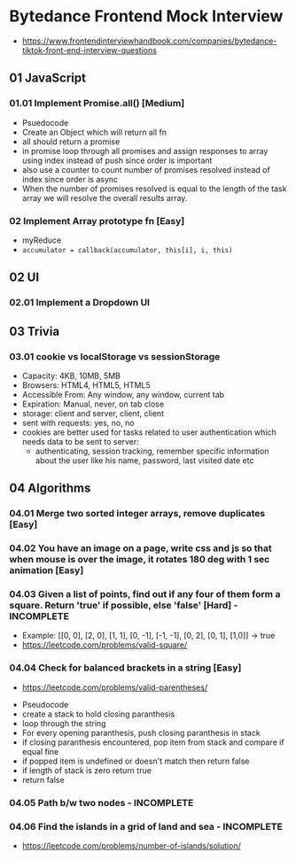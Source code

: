 # Bytedance Frontend Mock Interview
- https://www.frontendinterviewhandbook.com/companies/bytedance-tiktok-front-end-interview-questions

## 01 JavaScript
### 01.01 Implement Promise.all() [Medium]
 * Psuedocode
 * Create an Object which will return all fn
 * all should return a promise
 * in promise loop through all promises and assign responses to array using index instead of push since order is important
 * also use a counter to count number of promises resolved instead of index since order is async
 * When the number of promises resolved is equal to the length of the task array we will resolve the overall results array.

### 02 Implement Array prototype fn [Easy]
- myReduce
- `accumulator = callback(accumulator, this[i], i, this)`

## 02 UI
### 02.01 Implement a Dropdown UI

## 03 Trivia
### 03.01 cookie vs localStorage vs sessionStorage
- Capacity: 4KB, 10MB, 5MB
- Browsers: HTML4, HTML5, HTML5
- Accessible From: Any window, any window, current tab
- Expiration: Manual, never, on tab close
- storage: client and server, client, client
- sent with requests: yes, no, no
- cookies are better used for tasks related to user authentication which needs data to be sent to server:
    - authenticating, session tracking, remember specific information about the user like his name, password, last visited date etc

## 04 Algorithms
### 04.01 Merge two sorted integer arrays, remove duplicates [Easy]

### 04.02 You have an image on a page, write css and js so that when mouse is over the image, it rotates 180 deg with 1 sec animation [Easy]

### 04.03 Given a list of points, find out if any four of them form a square. Return 'true' if possible, else 'false' [Hard] - INCOMPLETE
- Example: [[0, 0], [2, 0], [1, 1], [0, -1], [-1, -1], [0, 2], [0, 1], [1,0]] -> true
- https://leetcode.com/problems/valid-square/

### 04.04 Check for balanced brackets in a string [Easy]
- https://leetcode.com/problems/valid-parentheses/
 * Pseudocode
 * create a stack to hold closing paranthesis
 * loop through the string
 * For every opening paranthesis, push closing paranthesis in stack
 * if closing paranthesis encountered, pop item from stack and compare if equal fine
 * if popped item is undefined or doesn't match then return false
 * if length of stack is zero return true
 * return false

### 04.05 Path b/w two nodes - INCOMPLETE

### 04.06 Find the islands in a grid of land and sea - INCOMPLETE
- https://leetcode.com/problems/number-of-islands/solution/
